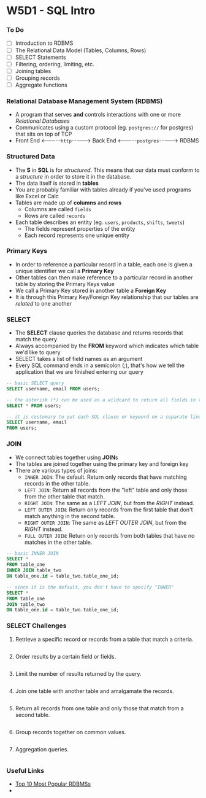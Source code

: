 # W5D1 - SQL Intro

### To Do
- [ ] Introduction to RDBMS
- [ ] The Relational Data Model (Tables, Columns, Rows)
- [ ] SELECT Statements
- [ ] Filtering, ordering, limiting, etc.
- [ ] Joining tables
- [ ] Grouping records
- [ ] Aggregate functions

### Relational Database Management System (RDBMS)
- A program that serves **and** controls interactions with one or more _Relational Databases_
- Communicates using a custom protocol (eg. `postgres://` for postgres) that sits on top of TCP
- Front End <-----`http`-----> Back End <-----`postgres`-----> RDBMS

### Structured Data
- The **S** in **SQL** is for _structured_. This means that our data must conform to a _structure_ in order to store it in the database.
- The data itself is stored in **tables**
- You are probably familiar with tables already if you've used programs like Excel or Calc
- Tables are made up of **columns** and **rows**
  - Columns are called `fields`
  - Rows are called `records`
- Each table describes an entity (eg. `users`, `products`, `shifts`, `tweets`)
  - The fields represent properties of the entity
  - Each record represents one unique entity

### Primary Keys
- In order to reference a particular record in a table, each one is given a unique identifier we call a **Primary Key**
- Other tables can then make reference to a particular record in another table by storing the Primary Keys value
- We call a Primary Key stored in another table a **Foreign Key**
- It is through this Primary Key/Foreign Key relationship that our tables are _related_ to one another

### SELECT
- The **SELECT** clause queries the database and returns records that match the query
- Always accompanied by the **FROM** keyword which indicates which table we'd like to query
- SELECT takes a list of field names as an argument
- Every SQL command ends in a semicolon (;), that's how we tell the application that we are finished entering our query

```sql
-- basic SELECT query
SELECT username, email FROM users;

-- the asterisk (*) can be used as a wildcard to return all fields in the table
SELECT * FROM users;

-- it is customary to put each SQL clause or keyword on a separate line for readability
SELECT username, email
FROM users;
```

### JOIN
- We connect tables together using **JOIN**s
- The tables are joined together using the primary key and foreign key
- There are various types of joins:
  - `INNER JOIN`: The default. Return only records that have matching records in the other table.
  - `LEFT JOIN`: Return all records from the "left" table and only those from the other table that match.
  - `RIGHT JOIN`: The same as a _LEFT JOIN_, but from the _RIGHT_ instead.
  - `LEFT OUTER JOIN`: Return only records from the first table that don't match anything in the second table.
  - `RIGHT OUTER JOIN`: The same as _LEFT OUTER JOIN_, but from the _RIGHT_ instead.
  - `FULL OUTER JOIN`: Return only records from both tables that have no matches in the other table.

```sql
-- basic INNER JOIN
SELECT *
FROM table_one
INNER JOIN table_two
ON table_one.id = table_two.table_one_id;

-- since it is the default, you don't have to specify "INNER"
SELECT *
FROM table_one
JOIN table_two
ON table_one.id = table_two.table_one_id;
```

### SELECT Challenges

1. Retrieve a specific record or records from a table that match a criteria.

```sql

```

2. Order results by a certain field or fields.

```sql

```

3. Limit the number of results returned by the query.

```sql

```

4. Join one table with another table and amalgamate the records.

```sql

```

5. Return all records from one table and only those that match from a second table.

```sql

```

6. Group records together on common values.

```sql

```

7. Aggregation queries.

```sql

```

### Useful Links
- [Top 10 Most Popular RDBMSs](https://www.c-sharpcorner.com/article/what-are-the-most-popular-relational-databases/)
- []()
